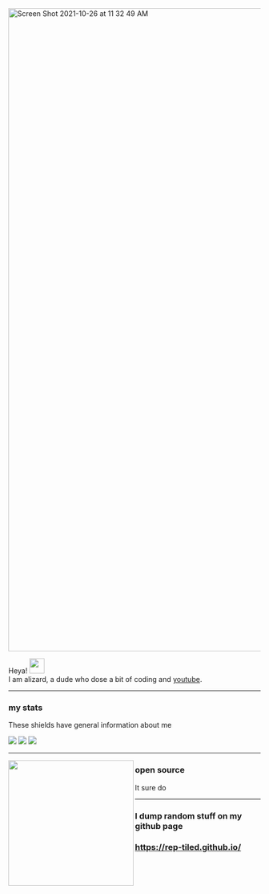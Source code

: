 <!-- Banner -->
<img width="1281" alt="Screen Shot 2021-10-26 at 11 32 49 AM" src="https://user-images.githubusercontent.com/42082829/138939710-31409614-a686-4ffd-9f42-68341c78de99.png">
<!-- Top Area -->

Heya! <img src="https://user-images.githubusercontent.com/42082829/138939089-e54b0163-f497-4e26-afed-c6b63797d4f0.gif" width="30px">
<br>
I am alizard, a dude who dose a bit of coding and <a href="https://www.youtube.com/c/alizardguy">youtube</a>.



</p>

<!-- My Badges -->

  ---
### my stats
These shields have general information about me

![](https://img.shields.io/badge/OS-windows-informational?style=flat&logo=<LOGO_NAME>&logoColor=white&color=2bbc8a)
![](https://img.shields.io/badge/HMD-index-informational?style=flat&logo=<LOGO_NAME>&logoColor=white&color=2bbc8a)
![](https://img.shields.io/badge/editor-VS_Code-informational?style=flat&logo=<LOGO_NAME>&logoColor=white&color=2bbc8a)

<!-- Importance of open source -->
 ---

<p>
  <img width="250" align='left' src="https://user-images.githubusercontent.com/42082829/138940017-2da773a8-86d8-45e7-991d-8c4c1772e6df.png?raw=true">
</p>
 
### open source
It sure do

---

### I dump random stuff on my github page
### https://rep-tiled.github.io/
